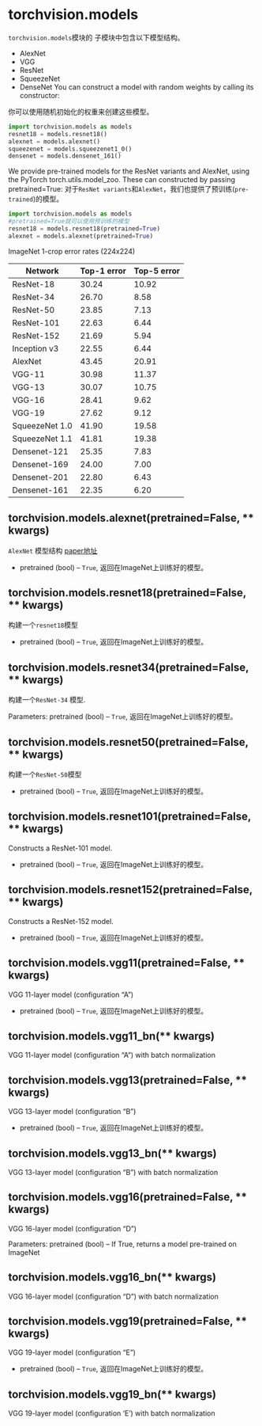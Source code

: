 # torchvision.models
`torchvision.models`模块的 子模块中包含以下模型结构。

- AlexNet
- VGG
- ResNet
- SqueezeNet
- DenseNet
You can construct a model with random weights by calling its constructor:

你可以使用随机初始化的权重来创建这些模型。
```python
import torchvision.models as models
resnet18 = models.resnet18()
alexnet = models.alexnet()
squeezenet = models.squeezenet1_0()
densenet = models.densenet_161()
```
We provide pre-trained models for the ResNet variants and AlexNet, using the PyTorch torch.utils.model_zoo. These can constructed by passing pretrained=True:
对于`ResNet variants`和`AlexNet`，我们也提供了预训练(`pre-trained`)的模型。
```python
import torchvision.models as models
#pretrained=True就可以使用预训练的模型
resnet18 = models.resnet18(pretrained=True)
alexnet = models.alexnet(pretrained=True)
```
ImageNet 1-crop error rates (224x224)

|Network	|Top-1 error  |Top-5 error|
|------|------|------|
|ResNet-18|	30.24|	10.92|
|ResNet-34|	26.70|	8.58|
|ResNet-50	|23.85	|7.13|
|ResNet-101|	22.63|	6.44|
|ResNet-152	|21.69	|5.94|
|Inception v3|	22.55|	6.44|
|AlexNet	|43.45	|20.91|
|VGG-11|	30.98|	11.37|
|VGG-13	|30.07	|10.75|
|VGG-16|	28.41|	9.62|
|VGG-19	|27.62	|9.12|
|SqueezeNet 1.0|	41.90|	19.58|
|SqueezeNet 1.1	|41.81	|19.38|
|Densenet-121|	25.35|	7.83|
|Densenet-169	|24.00	|7.00|
|Densenet-201|	22.80|	6.43|
|Densenet-161|	22.35	|6.20|

## torchvision.models.alexnet(pretrained=False, ** kwargs)
`AlexNet` 模型结构 [paper地址](https://arxiv.org/abs/1404.5997)

- pretrained (bool) – `True`, 返回在ImageNet上训练好的模型。

## torchvision.models.resnet18(pretrained=False, ** kwargs)
构建一个`resnet18`模型

- pretrained (bool) – `True`, 返回在ImageNet上训练好的模型。

## torchvision.models.resnet34(pretrained=False, ** kwargs)
构建一个`ResNet-34` 模型.

Parameters:	pretrained (bool) – `True`, 返回在ImageNet上训练好的模型。

## torchvision.models.resnet50(pretrained=False, ** kwargs)
构建一个`ResNet-50`模型

- pretrained (bool) – `True`, 返回在ImageNet上训练好的模型。

## torchvision.models.resnet101(pretrained=False, ** kwargs)
Constructs a ResNet-101 model.

- pretrained (bool) – `True`, 返回在ImageNet上训练好的模型。

## torchvision.models.resnet152(pretrained=False, ** kwargs)
Constructs a ResNet-152 model.

- pretrained (bool) – `True`, 返回在ImageNet上训练好的模型。

## torchvision.models.vgg11(pretrained=False, ** kwargs)
VGG 11-layer model (configuration “A”)
- pretrained (bool) – `True`, 返回在ImageNet上训练好的模型。

## torchvision.models.vgg11_bn(** kwargs)
VGG 11-layer model (configuration “A”) with batch normalization

## torchvision.models.vgg13(pretrained=False, ** kwargs)
VGG 13-layer model (configuration “B”)

- pretrained (bool) – `True`, 返回在ImageNet上训练好的模型。

## torchvision.models.vgg13_bn(** kwargs)
VGG 13-layer model (configuration “B”) with batch normalization

## torchvision.models.vgg16(pretrained=False, ** kwargs)
VGG 16-layer model (configuration “D”)

Parameters:	pretrained (bool) – If True, returns a model pre-trained on ImageNet
## torchvision.models.vgg16_bn(** kwargs)
VGG 16-layer model (configuration “D”) with batch normalization

## torchvision.models.vgg19(pretrained=False, ** kwargs)
VGG 19-layer model (configuration “E”)

- pretrained (bool) – `True`, 返回在ImageNet上训练好的模型。
## torchvision.models.vgg19_bn(** kwargs)
VGG 19-layer model (configuration ‘E’) with batch normalization
